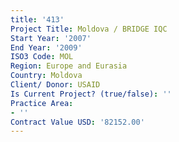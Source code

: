 ```yaml
---
title: '413'
Project Title: Moldova / BRIDGE IQC
Start Year: '2007'
End Year: '2009'
ISO3 Code: MOL
Region: Europe and Eurasia
Country: Moldova
Client/ Donor: USAID
Is Current Project? (true/false): ''
Practice Area:
- ''
Contract Value USD: '82152.00'
---
```


